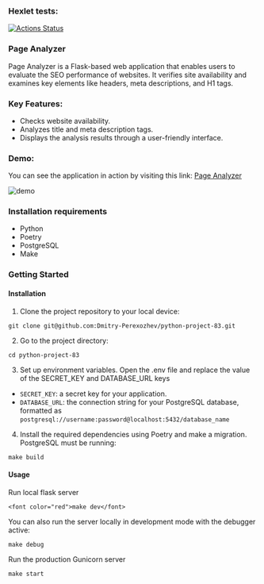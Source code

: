 ### Hexlet tests:
[![Actions Status](https://github.com/Dmitry-Perexozhev/python-project-83/actions/workflows/hexlet-check.yml/badge.svg)](https://github.com/Dmitry-Perexozhev/python-project-83/actions)

### Page Analyzer

Page Analyzer is a Flask-based web application that enables users to evaluate the SEO performance of websites. It verifies site availability and examines key elements like headers, meta descriptions, and H1 tags.

### Key Features:

- Checks website availability.
- Analyzes title and meta description tags.
- Displays the analysis results through a user-friendly interface.

### Demo:

You can see the application in action by visiting this link: [Page Analyzer](https://python-project-83-amyh.onrender.com)

![demo](https://github.com/user-attachments/assets/22f5a0e0-4e7b-4982-82bc-ef9a21072308)

### Installation requirements
- Python 
- Poetry
- PostgreSQL
- Make

### Getting Started
#### Installation
1. Clone the project repository to your local device:
```
git clone git@github.com:Dmitry-Perexozhev/python-project-83.git
```
2. Go to the project directory:
```
cd python-project-83
```

3. Set up environment variables.
Open the .env file and replace the value of the SECRET_KEY and DATABASE_URL keys
- `SECRET_KEY`: a secret key for your application.
- `DATABASE_URL`: the connection string for your PostgreSQL database, formatted as `postgresql://username:password@localhost:5432/database_name`

4. Install the required dependencies using Poetry and make a migration. PostgreSQL must be running:
```
make build
```
#### Usage

Run local flask server
```
<font color="red">make dev</font>
```
You can also run the server locally in development mode with the debugger active:
```
make debug
```
Run the production Gunicorn server

```
make start
```